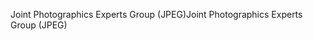 <span data-ttu-id="8db7a-101">Joint Photographics Experts Group (JPEG)</span><span class="sxs-lookup"><span data-stu-id="8db7a-101">Joint Photographics Experts Group (JPEG)</span></span>
